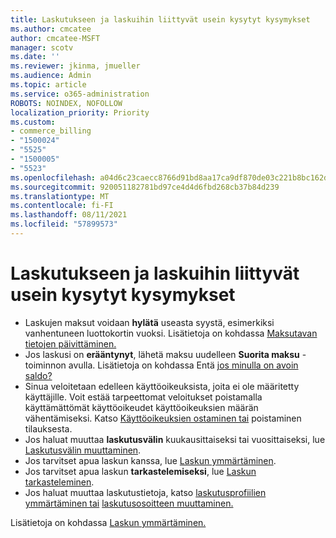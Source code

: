 ```yaml
---
title: Laskutukseen ja laskuihin liittyvät usein kysytyt kysymykset
ms.author: cmcatee
author: cmcatee-MSFT
manager: scotv
ms.date: ''
ms.reviewer: jkinma, jmueller
ms.audience: Admin
ms.topic: article
ms.service: o365-administration
ROBOTS: NOINDEX, NOFOLLOW
localization_priority: Priority
ms.custom:
- commerce_billing
- "1500024"
- "5525"
- "1500005"
- "5523"
ms.openlocfilehash: a04d6c23caecc8766d91bd8aa17ca9df870de03c221b8bc162dfe4a98d961f48
ms.sourcegitcommit: 920051182781bd97ce4d4d6fbd268cb37b84d239
ms.translationtype: MT
ms.contentlocale: fi-FI
ms.lasthandoff: 08/11/2021
ms.locfileid: "57899573"
---
```

# <a name="billing-or-invoice-faq"></a>Laskutukseen ja laskuihin liittyvät usein kysytyt kysymykset

- Laskujen maksut voidaan **hylätä** useasta syystä, esimerkiksi vanhentuneen luottokortin vuoksi. Lisätietoja on kohdassa [Maksutavan tietojen päivittäminen.](https://docs.microsoft.com/microsoft-365/commerce/billing-and-payments/manage-payment-methods#update-payment-method-details)
- Jos laskusi on **erääntynyt**, lähetä maksu uudelleen **Suorita maksu** -toiminnon avulla. Lisätietoja on kohdassa Entä [jos minulla on avoin saldo?](https://docs.microsoft.com/microsoft-365/commerce/billing-and-payments/pay-for-your-subscription#what-if-i-have-an-outstanding-balance)
- Sinua veloitetaan edelleen käyttöoikeuksista, joita ei ole määritetty käyttäjille. Voit estää tarpeettomat veloitukset poistamalla käyttämättömät käyttöoikeudet käyttöoikeuksien määrän vähentämiseksi. Katso [Käyttöoikeuksien ostaminen tai](https://docs.microsoft.com/microsoft-365/commerce/licenses/buy-licenses) poistaminen tilauksesta.
- Jos haluat muuttaa **laskutusvälin** kuukausittaiseksi tai vuosittaiseksi, lue [Laskutusvälin muuttaminen](https://docs.microsoft.com/microsoft-365/commerce/billing-and-payments/change-payment-frequency).
- Jos tarvitset apua laskun kanssa, lue [Laskun ymmärtäminen](https://docs.microsoft.com/microsoft-365/commerce/billing-and-payments/understand-your-invoice2).
- Jos tarvitset apua laskun **tarkastelemiseksi**, lue [Laskun tarkasteleminen](https://docs.microsoft.com/microsoft-365/commerce/billing-and-payments/view-your-bill-or-invoice).
- Jos haluat muuttaa laskutustietoja, katso [laskutusprofiilien ymmärtäminen tai](https://docs.microsoft.com/microsoft-365/commerce/billing-and-payments/manage-billing-profiles) [laskutusosoitteen muuttaminen.](https://docs.microsoft.com/microsoft-365/commerce/billing-and-payments/change-your-billing-addresses)

Lisätietoja on kohdassa [Laskun ymmärtäminen.](https://docs.microsoft.com/microsoft-365/commerce/billing-and-payments/understand-your-invoice2)